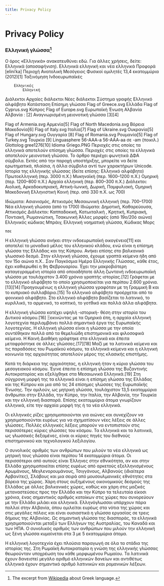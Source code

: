 ```yaml
---
title: Privacy Policy
---
```

# Privacy Policy

### Ελληνική γλώσσα[^1]

Ο όρος «Ελληνικά» ανακατευθύνει εδώ. Για άλλες χρήσεις, δείτε: Ελληνικά (αποσαφήνιση).
Ελληνικά
ελληνική και νέα ελληνικά‎
Προφορά	[eliniˈka]
Περιοχή	Ανατολική Μεσόγειος
Φυσικοί ομιλητές	13,4 εκατομμύρια (2012)[1]
Ταξινόμηση	Ινδοευρωπαϊκές

        Ελληνικές
            Ελληνική

Διάλεκτοι	Αρχαίες διάλεκτοι
Νέες διάλεκτοι
Σύστημα γραφής	Ελληνικό αλφάβητο
Κατάσταση
Επίσημη γλώσσα	Flag of Greece.svg Ελλάδα
Flag of Cyprus.svg Κύπρος
Flag of Europe.svg Ευρωπαϊκή Ένωση
Αλβανία Αλβανία :
[2]
Αναγνωρισμένη μειονοτική γλώσσα	[3][4]

Flag of Armenia.svg Αρμενία[5]
Flag of North Macedonia.svg Βόρεια Μακεδονία[6]
Flag of Italy.svg Ιταλία[7]
Flag of Ukraine.svg Ουκρανία[5]
Flag of Hungary.svg Ουγγαρία [8]
Flag of Romania.svg Ρουμανία[5]
Flag of Turkey.svg Τουρκία [9]
Linguasphere	56-AAA-a
56-AAA-aa σε -am (ποικιλ.)
Glottolog	gree1276[10]
Idioma Griego.PNG
  Περιοχές στις οποίες τα ελληνικά αποτελούν επίσημη γλώσσα.
  Περιοχές στις οποίες τα ελληνικά αποτελούν μειονοτική γλώσσα.
Το άρθρο περιέχει φωνητικά ΔΦΑ σύμβολα. Εκτός από την παροχή υποστήριξης, μπορείτε να δείτε ερωτηματικά, πλαίσια, ή άλλα σύμβολα αντί των χαρακτήρων Unicode.
Ιστορία της ελληνικής γλώσσας
(δείτε επίσης: Ελληνικό αλφάβητο)
Πρωτοελληνική (περ. 3000 π.Χ.)
Μυκηναϊκή (περ. 1600–1200 π.Χ.)
Ομηρική (περ. 1200–800 π.Χ.)
Αρχαία ελληνική (περ. 800–300 π.Χ.)
Διάλεκτοι:
Αιολική, Αρκαδοκυπριακή,
Αττική–Ιωνική, Δωρική, Παμφυλιακή, Ομηρική
Μακεδονική
Ελληνιστική Κοινή (περ. από 330 π.Χ. ως 700)


Ιδιώματα: Ασιανισμός, Αττικισμός
Μεσαιωνική ελληνική (περ. 700–1700)
Νέα ελληνική γλώσσα (από το 1700)
Ιδιώματα: Δημοτική, Καθαρεύουσα, Αττικισμός
Διάλεκτοι:
Καππαδοκική, Κατωιταλική , Κρητική, Κυπριακή, Ποντιακή, Ρωμανιώτικη, Τσακωνική
Άλλες μορφές (από 19ο/20ό αιώνα)
Ελληνικός κώδικας Μπράιγ,
Ελληνική νοηματική γλώσσα,
Κώδικας Μορς

    πσε

Η ελληνική γλώσσα ανήκει στην ινδοευρωπαϊκή οικογένεια[11] και αποτελεί το μοναδικό μέλος του ελληνικού κλάδου, ενώ είναι η επίσημη γλώσσα της Ελλάδας και της Κύπρου. Ανήκει επίσης στο βαλκανικό γλωσσικό δεσμό. Στην ελληνική γλώσσα, έχουμε γραπτά κείμενα ήδη από τον 15ο αιώνα π.Χ.. Σαν Παγκόσμια Ημέρα Ελληνικής Γλώσσας, κάθε έτος, έχει καθιερωθεί η 9η Φεβρουαρίου. Έχει την μακροβιότερη καταγεγραμμένη ιστορία από οποιαδήποτε άλλη ζωντανή ινδοευρωπαϊκή γλώσσα με τουλάχιστον 3.400 χρόνια γραπτής ιστορίας.[12] Γράφεται με το ελληνικό αλφάβητο το οποίο χρησιμοποιείται για περίπου 2.600 χρόνια.[13][14] Προηγουμένως η ελληνική γλώσσα γραφόταν με τη Γραμμική Β και το κυπριακό συλλαβάριο.[15] Το ελληνικό αλφάβητο προέρχεται από το φοινικικό αλφάβητο. Στο ελληνικό αλφάβητο βασίζεται το λατινικό, το κυριλλικό, το αρμενικό, το κοπτικό, το γοτθικό και πολλά άλλα αλφάβητα.

Η ελληνική γλώσσα κατέχει υψηλή -ιστορική- θέση στην ιστορία του Δυτικού κόσμου.[16] Ξεκινώντας με τα Ομηρικά έπη, η αρχαία ελληνική λογοτεχνία περιλαμβάνει πολλά σημαντικά έργα της Ευρωπαϊκής λογοτεχνίας. Η ελληνική γλώσσα είναι η γλώσσα με την οποία συντέθηκαν πολλά από τα θεμελιώδη επιστημονικά και φιλοσοφικά κείμενα. Η Καινή Διαθήκη γράφτηκε στα ελληνικά και έπειτα μεταφράστηκε σε άλλες γλώσσες.[17][18] Μαζί με τα λατινικά κείμενα και τις παραδόσεις του Ρωμαϊκού κόσμου, τα ελληνικά κείμενα και η ελληνική κοινωνία της αρχαιότητας αποτελούν μέρος της κλασικής επιστήμης.

Κατά τη διάρκεια της αρχαιότητας, η ελληνική ήταν η κύρια γλώσσα του μεσογειακού κόσμου. Έγινε έπειτα η επίσημη γλώσσα της Βυζαντινής Αυτοκρατορίας και εξελίχθηκε στα Μεσαιωνικά Ελληνικά.[19] Στη σύγχρονη μορφή της τα ελληνικά είναι η επίσημη γλώσσα της Ελλάδας και της Κύπρου και μια από τις 24 επίσημες γλώσσες της Ευρωπαϊκής Ένωσης. Την ομιλούν, ως μητρική γλώσσα, τουλάχιστον 13,5 εκατομμύρια άνθρωποι στην Ελλάδα, την Κύπρο, την Ιταλία, την Αλβανία, την Τουρκία και την ελληνική διασπορά. Επίσης εκατομμύρια άτομα γνωρίζουν ελληνικά, είτε την αρχαία μορφή της ή τα νέα ελληνικά.

Οι ελληνικές ρίζες χρησιμοποιούνται για αιώνες και συνεχίζουν να χρησιμοποιούνται ευρέως για να σχηματίσουν νέες λέξεις σε άλλες γλώσσες. Πολλές ελληνικές λέξεις μπορούν να εντοπιστούν στις περισσότερες κύριες γλώσσες του κόσμου. Τα ελληνικά και τα λατινικά, ως γλωσσικές δεξαμένες, είναι οι κύριες πηγές του διεθνούς επιστημονικού και τεχνολογικού λεξιλογίου.

Ο συνολικός αριθμός των ανθρώπων που μιλούν τα νέα ελληνικά ως μητρική τους γλώσσα είναι περίπου 14 εκατομμύρια άτομα. Οι περισσότεροι από αυτούς είναι Έλληνες στην εθνικότητα, αν και στην Ελλάδα χρησιμοποιείται επίσης ευρέως από αρκετούς εξελληνισμένους Αρωμάνους, Μεγλενορουμάνους, Τσιγγάνους, Αλβανούς (ιδιαίτερα Αρβανίτες), Σλάβους και μια σειρά από μουσουλμανικές εθνότητες στα βόρεια της χώρας. Χάρη στους αυξημένους οικονομικούς δεσμούς της Ελλάδας με άλλες βαλκανικές χώρες, καθώς και χάρη στις μαζικές μεταναστεύσεις προς την Ελλάδα και την Κύπρο τα τελευταία είκοσι χρόνια, ένας σημαντικός αριθμός κατοίκων στις χώρες που συνορεύουν με την Ελλάδα μιλάει και ελληνικά. Ελληνόγλωσσοι υπάρχουν πάρα πολλοί στην Αλβανία, όπου ομιλείται ευρέως στα νότια της χώρας και στις μεγάλες πόλεις και είναι ουσιαστικά η γλώσσα εργασίας σε τρεις δήμους της Αλβανίας. Ως σημαντική γλώσσα της διασποράς, τα ελληνικά χρησιμοποιούνται μεταξύ των Ελλήνων της Αυστραλίας, του Καναδά και των ΗΠΑ. Ο συνολικός αριθμός των ανθρώπων που μιλούν την ελληνική ως ξένη γλώσσα κυμαίνεται στα 3 με 5 εκατομμύρια άτομα.

Η ελληνική λογοτεχνία έχει πλούσια παραγωγή σε όλα τα στάδια της ιστορίας της. Στη Ρωμαϊκή Αυτοκρατορία η γνώση της ελληνικής γλώσσας θεωρούνταν υποχρέωση του κάθε μορφωμένου Ρωμαίου. Τα λατινικά έχουν δανειστεί μεγάλο αριθμό ελληνικών δανείων και αντιθέτως ελληνικά έχουν σημαντικό αριθμό λατινικών και ρομανικών λέξεων. 


[^1]: The excerpt from [Wikipedia](https://wikiless.org/wiki/%CE%95%CE%BB%CE%BB%CE%B7%CE%BD%CE%B9%CE%BA%CE%AE_%CE%B3%CE%BB%CF%8E%CF%83%CF%83%CE%B1?lang=el) about Greek language.
